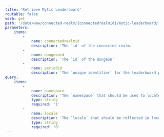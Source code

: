 ```yaml
---
title: 'Retrieve Mytic Leaderboard'
routable: false
verb: get
path: '/data/wow/connected-realm/{connectedrealmid}/mytic-leaderboard/{dungeonid}/period/{periodid}'
parameters:
    items:
        -
            name: connectedrealmid
            description: 'The `id` of the connected realm.'
        -
            name: dungeonid
            description: 'The `id` of the dungeon'
        -
            name: periodid
            description: 'The `unique identifier` for the leaderboard period.'
query:
    items:
        -
            name: namespace
            description: 'The `namespace` that should be used to locate this document. Valid namespaces are as follows: `dynamic-us`, `dynamic-eu`, `dynamic-kr`, and `dynamic-tw`.'
            type: string
            required: '1'
        -
            name: locale
            description: 'The `locale` that should be reflected in localized data. All locales are returned by default, however you can use a locale key to return a specific locale. Valid locales are as follows: `en_US`, `es_MX`, `pt_BR`, `de_DE`, `es_ES`, `fr_FR`, `it_IT`, `pt_PT`, `ru_RU`, `ko_KR`, `zh_TW`, and `zh_CN`.'
            type: string
            required: '0'
---
```


